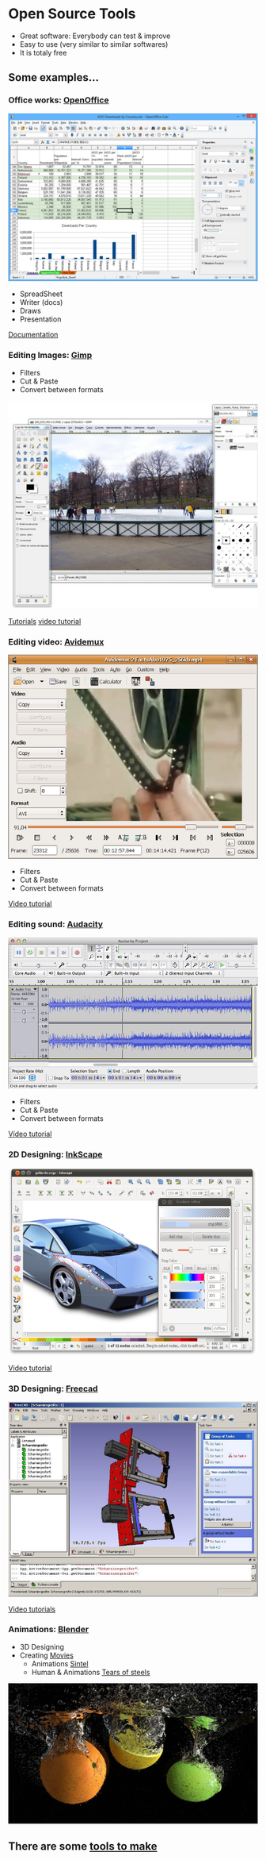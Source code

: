 # Open Source Tools

* Great software: Everybody can test & improve
* Easy to use (very similar to similar softwares)
* It is totaly free

## Some examples...

### Office works: [OpenOffice](https://www.openoffice.org/es/)

![openoffice](./images/calc-big.png)

* SpreadSheet
* Writer (docs)
* Draws
* Presentation

[Documentation](https://www.openoffice.org/es/soporte/documentacion.html)

### Editing Images: [Gimp](http://www.gimp.org/)

* Filters
* Cut & Paste
* Convert between formats

![gimp](./images/gimp-49.jpg)

[Tutorials](http://www.gimp.org/tutorials/) [video tutorial](https://www.youtube.com/watch?v=P143GdVeMjE)

### Editing video: [Avidemux](http://fixounet.free.fr/avidemux/)

![avidemux](./images/avidemux.png)

* Filters
* Cut & Paste
* Convert between formats

[Video tutorial](https://www.youtube.com/watch?v=X23I2BZ4J5A)

### Editing sound: [Audacity](http://audacityteam.org/?lang=en)

![Audacity](./images/audacity-macosx.png)

  * Filters
  * Cut & Paste
  * Convert between formats

  [Vídeo tutorial](https://www.youtube.com/watch?v=3uqCNjbQn54)

### 2D Designing: [InkScape](https://inkscape.org/en/)
![InkScape](./images/inkscape.png)

[Video tutorial](https://www.youtube.com/watch?v=Pd02Q-54wuQ)

### 3D Designing: [Freecad](www.freecadweb.org/)

![freecad](./images/freecad.jpg)

[Video tutorials](https://www.youtube.com/watch?v=_HEvhclR4-o&list=PL6fZ68Cq3L8k0JhxnIVjZQN26cn9idJrj)

### Animations: [Blender](https://www.blender.org/)

* 3D Designing
* Creating [Movies](http://archive.blender.org/features-gallery/movies/)
    * Animations [Sintel](https://www.youtube.com/watch?v=eRsGyueVLvQ)
    * Human & Animations [Tears of steels](https://www.youtube.com/watch?v=R6MlUcmOul8)


![blender](./images/blender.jpg)

## There are some [tools to make](makers.md)
